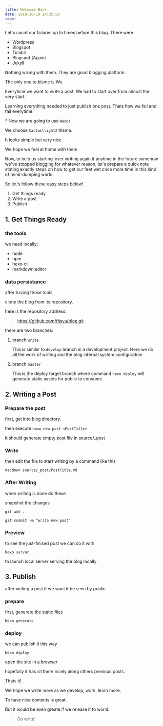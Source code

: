 ```yaml
---
title: Welcome Back
date: 2018-10-10 14:35:58
tags:
---
```



Let's count our failures up to times before this blog.
There were:

- Wordpress
- Blogspot
- Tumblr
- Blogspot (Again)
- Jekyll

Nothing wrong with them. They are good blogging platform.

The only one to blame is We.

Everytime we want to write a post. We had to start over from almost the very start.

Learning everything needed to just publish one post.
Thats how we fall and fail everytime.

\* Now we are going to use `Hexo!`

We choose `Cactus\light2` theme.

It looks simple but very nice.

We hope we feel at home with them.

Now, to help us starting-over writing again if anytime in the future somehow we've stopped blogging for whatever reason, let's prepare a quick note
stating exactly steps on how to get our feet wet once more time in this kind of mind-dumping world.

So let's follow these easy steps below!

1. Get things ready
2. Write a post
3. Publish

## 1. Get Things Ready

### the tools

we need locally:

- node
- npm
- hexo-cli
- markdown editor

### data persistance

after having those tools,

clone the blog from its repository.

here is the repository address:
> https://github.com/fitsyu/blog.git


there are two branches:

1. branch `write`

	This is similar to `develop` branch in a development project. Here we do all the work of writing and the blog internal system configuration

2. branch `master`

	This is the deploy target branch where command `hexo deploy` will generate static assets for public to consume.


## 2. Writing a Post

### Prepare the post
first, get into blog directory.

then execute `hexo new post <PostTitle>`

it should generate empty post file in source/_post

### Write
then edit the file to start writing by a command like this

`macdown source/_post/PostTitle.md`

### After Writing
when writing is done do these

snapshot the changes

`git add .`

`git commit -m "write new post"`

### Preview
to see the just-finised post we can do it with

`hexo server`

to launch local server serving the blog locally


## 3. Publish
after writing a post if we want it be seen by public

### prepare

first, generate the static files

`hexo generate`

### deploy

we can publish it this way

`hexo deploy`

open the site in a browser

hopefully it has sit there nicely along others previous posts.

Thats it!.

We hope we write more as we develop, work, learn more.

To have nice contents is great.

But it would be even greate if we release it to world.

> Go write!
